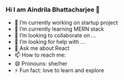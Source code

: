 ### Hi I am Aindrila Bhattacharjee 👋

- 🔭 I’m currently working on startup project
- 🌱 I’m currently learning MERN stack
- 👯 I’m looking to collaborate on ...
- 🤔 I’m looking for help with ...
- 💬 Ask me about React
- 📫 How to reach me: 
- 😄 Pronouns: she/her
- ⚡ Fun fact: love to learn and explore

